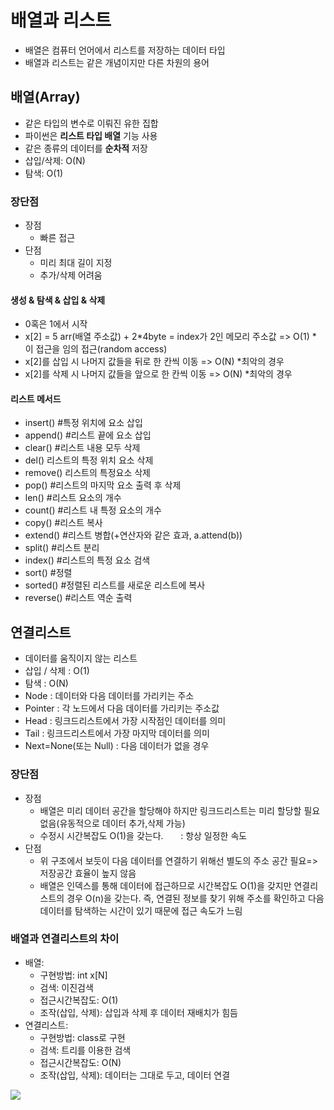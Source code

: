 # 배열과 리스트
+ 배열은 컴퓨터 언어에서 리스트를 저장하는 데이터 타입
+ 배열과 리스트는 같은 개념이지만 다른 차원의 용어

## 배열(Array)
+ 같은 타입의 변수로 이뤄진 유한 집합
+ 파이썬은 <b>리스트 타입 배열</b> 기능 사용
+ 같은 종류의 데이터를 <b>순차적</b> 저장
+ 삽입/삭제: O(N)
+ 탐색: O(1)

### 장단점
+ 장점
    + 빠른 접근
+ 단점
    + 미리 최대 길이 지정
    + 추가/삭제 어려움

#### 생성 & 탐색 & 삽입 & 삭제
+ 0혹은 1에서 시작
+ x[2] = 5 arr(배열 주소값) + 2*4byte = index가 2인 메모리 주소값 => O(1) * 이 접근을 임의 접근(random access)
+ x[2]를 삽입 시 나머지 값들을 뒤로 한 칸씩 이동 => O(N) *최악의 경우
+ x[2]를 삭제 시 나머지 값들을 앞으로 한 칸씩 이동 => O(N) *최악의 경우


#### 리스트 메서드
+ insert() #특정 위치에 요소 삽입
+ append() #리스트 끝에 요소 삽입
+ clear() #리스트 내용 모두 삭제
+ del() 리스트의 특정 위치 요소 삭제
+ remove() 리스트의 특정요소 삭제
+ pop() #리스트의 마지막 요소 출력 후 삭제
+ len() #리스트 요소의 개수
+ count() #리스트 내 특정 요소의 개수
+ copy() #리스트 복사
+ extend() #리스트 병합(+연산자와 같은 효과, a.attend(b))
+ split() #리스트 분리
+ index() #리스트의 특정 요소 검색
+ sort() #정렬
+ sorted() #정렬된 리스트를 새로운 리스트에 복사
+ reverse() #리스트 역순 출력

## 연결리스트
- 데이터를 움직이지 않는 리스트
- 삽입 / 삭제 : O(1)
- 탐색 : O(N)
- Node : 데이터와 다음 데이터를 가리키는 주소
- Pointer : 각 노드에서 다음 데이터를 가리키는 주소값
- Head : 링크드리스트에서 가장 시작점인 데이터를 의미
- Tail : 링크드리스트에서 가장 마지막 데이터를 의미
- Next=None(또는 Null) : 다음 데이터가 없을 경우 

### 장단점
+ 장점
    + 배열은 미리 데이터 공간을 할당해야 하지만 링크드리스트는 미리 할당할 필요없음(유동적으로 데이터 추가,삭제 가능)
    + 수정시 시간복잡도 O(1)을 갖는다. 
     : 항상 일정한 속도
+ 단점
    + 위 구조에서 보듯이 다음 데이터를 연결하기 위해선 별도의 주소 공간 필요=> 저장공간 효율이 높지 않음
    + 배열은 인덱스를 통해 데이터에 접근하므로 시간복잡도 O(1)을 갖지만 연결리스트의 경우 O(n)을 갖는다. 즉, 연결된 정보를 찾기 위해 주소를 확인하고 다음 데이터를 탐색하는 시간이 있기 때문에 접근 속도가 느림

### 배열과 연결리스트의 차이
+ 배열:
    + 구현방법: int x[N]
    + 검색: 이진검색
    + 접근시간복잡도: O(1)
    + 조작(삽입, 삭제): 삽입과 삭제 후 데이터 재배치가 힘듬
+ 연결리스트:
    + 구현방법: class로 구현
    + 검색: 트리를 이용한 검색
     + 접근시간복잡도: O(N)
    + 조작(삽입, 삭제): 데이터는 그대로 두고, 데이터 연결
<img src="conclusion.png">


